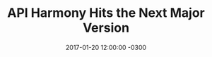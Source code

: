 ---
layout: post
title: API Harmony Hits the Next Major Version
slug: harmony-update
date: 2017-01-20 12:00:00 -0300
categories: apis research
tags:
- apis
external: http://www.apiful.io/intro/2017/01/20/new-harmony.html
---